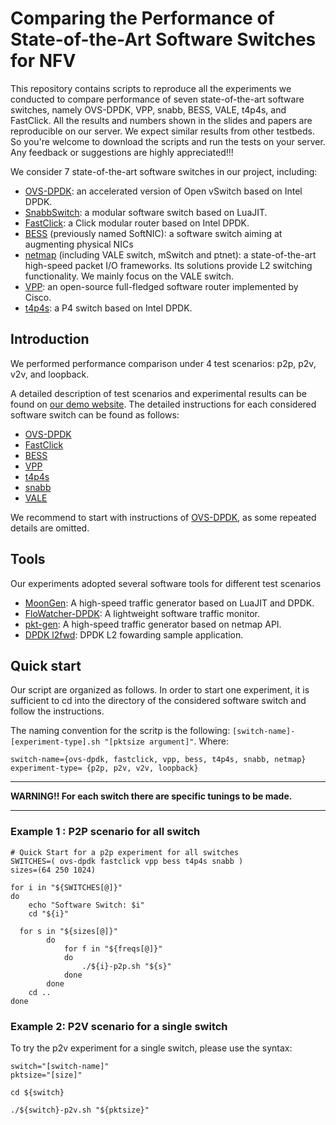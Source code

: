 # Comparing the Performance of State-of-the-Art Software Switches for NFV
This repository contains scripts to reproduce all the experiments we conducted to compare performance of seven state-of-the-art software switches, namely OVS-DPDK, VPP, snabb, BESS, VALE, t4p4s, and FastClick. All the results and numbers shown in the slides and papers are reproducible on our server. We expect similar results from other testbeds. So you're welcome to download the scripts and run the tests on your server. Any feedback or suggestions are highly appreciated!!! 

We consider 7 state-of-the-art software switches in our project, including:
* [OVS-DPDK](http://docs.openvswitch.org/en/latest/intro/install/dpdk/): an accelerated version of Open vSwitch based on Intel DPDK.
* [SnabbSwitch](https://github.com/snabbco/snabb): a modular software switch based on LuaJIT.
* [FastClick](https://github.com/tbarbette/fastclick): a Click modular router based on Intel DPDK.
* [BESS](https://github.com/NetSys/bess) (previously named SoftNIC): a software switch aiming at augmenting physical NICs
* [netmap](https://github.com/luigirizzo/netmap) (including VALE switch, mSwitch and ptnet): a state-of-the-art high-speed packet I/O frameworks. Its solutions provide L2 switching functionality. We mainly focus on the VALE switch.
* [VPP](https://github.com/FDio/vpp): an open-source full-fledged software router implemented by Cisco.
* [t4p4s](https://github.com/P4ELTE/t4p4s): a P4 switch based on Intel DPDK.

## Introduction
We performed performance comparison under 4 test scenarios: p2p, p2v, v2v, and loopback.

A detailed description of test scenarios and experimental results can be found on [our demo website](https://ztz1989.github.io/software-switches.github.io/examples/dashboard.html). The detailed instructions for each considered software switch can be found as follows:
* [OVS-DPDK](https://github.com/ztz1989/software-switches/tree/artifacts/ovs-dpdk)
* [FastClick](https://github.com/ztz1989/software-switches/tree/artifacts/fastclick)
* [BESS](https://github.com/ztz1989/software-switches/tree/artifacts/bess)
* [VPP](https://github.com/ztz1989/software-switches/tree/artifacts/vpp)
* [t4p4s](https://github.com/ztz1989/software-switches/tree/artifacts/t4p4s)
* [snabb](https://github.com/ztz1989/software-switches/tree/artifacts/snabb)
* [VALE](https://github.com/ztz1989/software-switches/tree/artifacts/netmap)

We recommend to start with instructions of [OVS-DPDK](https://github.com/ztz1989/software-switches/tree/artifacts/ovs-dpdk), as some repeated details are omitted.

## Tools
Our experiments adopted several software tools for different test scenarios

* [MoonGen](https://github.com/ztz1989/software-switches/blob/artifacts/README-VM.md): A high-speed traffic generator based on LuaJIT and DPDK. 
* [FloWatcher-DPDK](https://github.com/ztz1989/FloWatcher-DPDK): A lightweight software traffic monitor.
* [pkt-gen](https://github.com/luigirizzo/netmap/tree/master/apps/pkt-gen): A high-speed traffic generator based on netmap API.
* [DPDK l2fwd](https://doc.dpdk.org/guides-18.08/sample_app_ug/l2_forward_real_virtual.html): DPDK L2 fowarding sample application.

## Quick start

Our script are organized as follows. 
In order to start one experiment, it is sufficient to cd into the directory of the considered software switch and follow the instructions.

The naming convention for the scritp is the following: ``` [switch-name]-[experiment-type].sh "[pktsize argument]" ```.
Where:

```
switch-name={ovs-dpdk, fastclick, vpp, bess, t4p4s, snabb, netmap}
experiment-type= {p2p, p2v, v2v, loopback}

```

---

**WARNING!! For each switch there are specific tunings to be made.**

---


### Example 1 : P2P scenario for all switch

```
# Quick Start for a p2p experiment for all switches
SWITCHES=( ovs-dpdk fastclick vpp bess t4p4s snabb )
sizes=(64 250 1024)

for i in "${SWITCHES[@]}"
do
	echo "Software Switch: $i"
	cd "${i}"

  for s in "${sizes[@]}"
		do
			for f in "${freqs[@]}"
			do
				./${i}-p2p.sh "${s}"
			done
		done
	cd ..
done
```

### Example 2: P2V scenario for a single switch

To try the p2v experiment for a single switch, please use the syntax:


```
switch="[switch-name]"
pktsize="[size]"

cd ${switch}

./${switch}-p2v.sh "${pktsize}"

```


